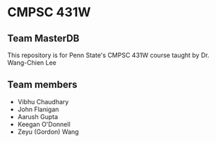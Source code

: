 # CMPSC 431W

## Team MasterDB
This repository is for Penn State's CMPSC 431W course taught by Dr. Wang-Chien Lee

## Team members
* Vibhu Chaudhary
* John Flanigan
* Aarush Gupta
* Keegan O'Donnell
* Zeyu (Gordon) Wang